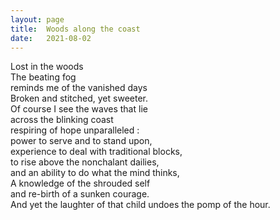 ```yaml
---
layout: page
title:  Woods along the coast
date:   2021-08-02 
---
```




Lost in the woods <br>
The beating fog<br>
reminds me of the vanished days<br>
Broken and stitched, yet sweeter.<br>
Of course I see the waves that lie <br>
across the blinking coast<br>
respiring of hope unparalleled :<br>
power to serve and to stand upon,<br>
experience to deal with traditional blocks,<br>
to rise above the nonchalant dailies,<br>
and an ability to do what the mind thinks,<br>
A knowledge of the shrouded self<br>
and re-birth of a sunken courage.<br>
And yet the laughter of that child undoes the pomp of the hour.<br>

